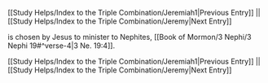 [[Study Helps/Index to the Triple Combination/Jeremiah1|Previous Entry]]  ||  [[Study Helps/Index to the Triple Combination/Jeremy|Next Entry]]

 is chosen by Jesus to minister to Nephites, [[Book of Mormon/3 Nephi/3 Nephi 19#^verse-4|3 Ne. 19:4]].

[[Study Helps/Index to the Triple Combination/Jeremiah1|Previous Entry]]  ||  [[Study Helps/Index to the Triple Combination/Jeremy|Next Entry]]